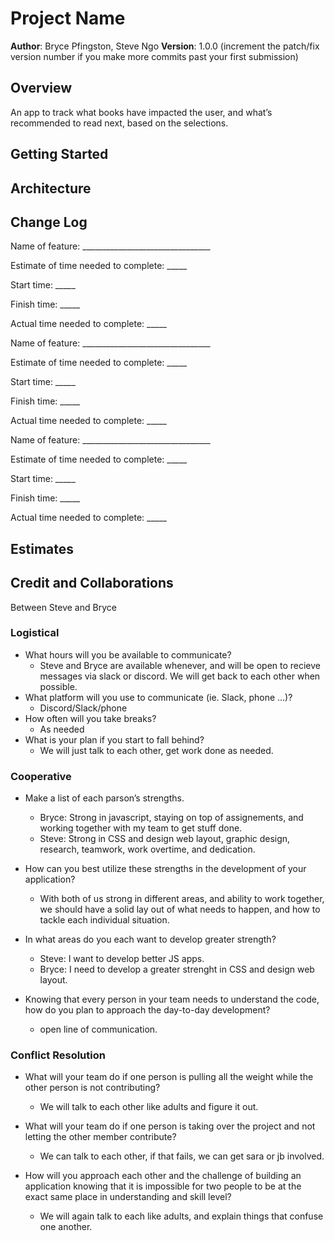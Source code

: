 # Project Name

**Author**: Bryce Pfingston, Steve Ngo
**Version**: 1.0.0 (increment the patch/fix version number if you make more commits past your first submission)

## Overview

An app to track what books have impacted the user, and what’s recommended to read next, based on the selections.

## Getting Started
<!-- What are the steps that a user must take in order to build this app on their own machine and get it running? -->

## Architecture
<!-- Provide a detailed description of the application design. What technologies (languages, libraries, etc) you're using, and any other relevant design information. -->

## Change Log

Name of feature: ________________________________

Estimate of time needed to complete: _____

Start time: _____

Finish time: _____

Actual time needed to complete: _____

Name of feature: ________________________________

Estimate of time needed to complete: _____

Start time: _____

Finish time: _____

Actual time needed to complete: _____

Name of feature: ________________________________

Estimate of time needed to complete: _____

Start time: _____

Finish time: _____

Actual time needed to complete: _____

## Estimates
<!-- See below -->

## Credit and Collaborations

Between Steve and Bryce

### Logistical

- What hours will you be available to communicate?
  - Steve and Bryce are available whenever, and will be open to recieve messages via slack or discord. We will get back to each other when possible.
- What platform will you use to communicate (ie. Slack, phone …)?
  - Discord/Slack/phone
- How often will you take breaks?
  - As needed
- What is your plan if you start to fall behind?
  - We will just talk to each other, get work done as needed.

### Cooperative

- Make a list of each parson’s strengths.
  - Bryce: Strong in javascript, staying on top of assignements, and working together with my team to get stuff done.
  - Steve: Strong in CSS and design web layout, graphic design, research, teamwork, work overtime, and dedication.

- How can you best utilize these strengths in the development of your application?
  - With both of us strong in different areas, and ability to work together, we should have a solid lay out of what needs to happen, and how to tackle each individual situation.

- In what areas do you each want to develop greater strength?
  - Steve: I want to develop better JS apps.
  - Bryce: I need to develop a greater strenght in CSS and design web layout.

- Knowing that every person in your team needs to understand the code, how do you plan to approach the day-to-day development?
  - open line of communication.

### Conflict Resolution

- What will your team do if one person is pulling all the weight while the other person is not contributing?
  - We will talk to each other like adults and figure it out.

- What will your team do if one person is taking over the project and not letting the other member contribute?
  - We can talk to each other, if that fails, we can get sara or jb involved.

- How will you approach each other and the challenge of building an application knowing that it is impossible for two people to be at the exact same place in understanding and skill level?
  - We will again talk to each like adults, and explain things that confuse one another.



